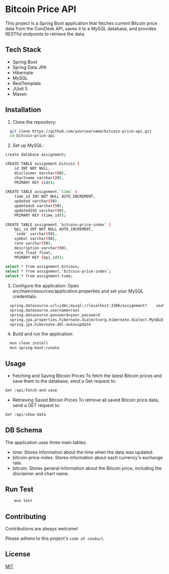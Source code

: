 
# Bitcoin Price API
This project is a Spring Boot application that fetches current Bitcoin price data from the CoinDesk API, saves it to a MySQL database, and provides RESTful endpoints to retrieve the data.


## Tech Stack

* Spring Boot
* Spring Data JPA
* Hibernate
* MySQL
* RestTemplate
* JUnit 5
* Maven



## Installation

1. Clone the repository:

```bash
  git clone https://github.com/yourusername/bitcoin-price-api.git
  cd bitcoin-price-api
```

2. Set up MySQL:

```bash
create database assignment;

CREATE TABLE assignment.bitcoin (
    id INT NOT NULL,
    disclaimer Varchar(50),
    chartname varchar(20),
    PRIMARY KEY (id));
  
CREATE TABLE assignment.`time` (
    time_id INT NOT NULL AUTO_INCREMENT,
    updated varchar(50),
    updateduk varchar(50),
    updatedISO varchar(50),
    PRIMARY KEY (time_id));
  
CREATE TABLE assignment.`bitcoin-price-index` (
    bpi_id INT NOT NULL AUTO_INCREMENT,
    `code` varchar(50),
    symbol varchar(50),
    rate varchar(50),
    description varchar(50),
    rate_float float, 
    PRIMARY KEY (bpi_id));
  
select * from assignment.bitcoin;
select * from assignment.`bitcoin-price-index`;
select * from assignment.time;
```
3. Configure the application:
Open src/main/resources/application.properties and set your MySQL credentials:

```bash
  spring.datasource.url=jdbc:mysql://localhost:3306/assignment?    useSSL=false
  spring.datasource.username=root
  spring.datasource.password=your_password
  spring.jpa.properties.hibernate.dialect=org.hibernate.dialect.MySQLDialect
  spring.jpa.hibernate.ddl-auto=update

```
4. Build and run the application:
```bash
  mvn clean install
  mvn spring-boot:runate

```
## Usage

* Fetching and Saving Bitcoin Prices
To fetch the latest Bitcoin prices and save them to the database, send a Get request to:
```javascript
Get /api/fetch-and-save
```
* Retrieving Saved Bitcoin Prices
To retrieve all saved Bitcoin price data, send a GET request to:
```javascript
Get /api/show-data
```
## DB Schema

The application uses three main tables:

* time: Stores information about the time when the data was updated.
* bitcoin-price-index: Stores information about each currency's exchange rate.
* bitcoin: Stores general information about the Bitcoin price, including the disclaimer and chart name.


## Run Test

```bash
    mvn test

```
## Contributing

Contributions are always welcome!

Please adhere to this project's `code of conduct`.


## License

[MIT](https://choosealicense.com/licenses/mit/)

